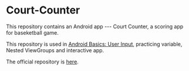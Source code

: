 # Court-Counter

This repository contains an Android app --- Court Counter, a scoring app for baseketball game.

This repository is used in [Android Basics: User Input](https://classroom.udacity.com/courses/ud836), practicing variable, Nested ViewGroups and interactive app.

The official repository is [here](https://github.com/udacity/Court-Counter).
